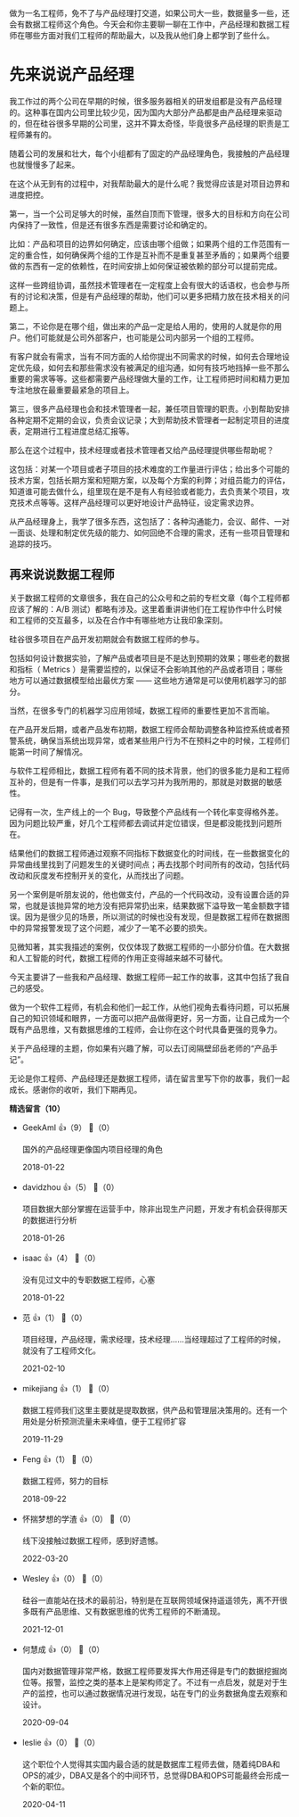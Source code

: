 做为一名工程师，免不了与产品经理打交道，如果公司大一些，数据量多一些，还会有数据工程师这个角色。今天会和你主要聊一聊在工作中，产品经理和数据工程师在哪些方面对我们工程师的帮助最大，以及我从他们身上都学到了些什么。

# 先来说说产品经理

我工作过的两个公司在早期的时候，很多服务器相关的研发组都是没有产品经理的。这种事在国内公司里比较少见，因为国内大部分产品都是由产品经理来驱动的，但在硅谷很多早期的公司里，这并不算太奇怪，毕竟很多产品经理的职责是工程师兼有的。

随着公司的发展和壮大，每个小组都有了固定的产品经理角色，我接触的产品经理也就慢慢多了起来。

在这个从无到有的过程中，对我帮助最大的是什么呢？我觉得应该是对项目边界和进度把控。

第一，当一个公司足够大的时候，虽然自顶而下管理，很多大的目标和方向在公司内保持了一致性，但是还有很多东西是需要讨论和确定的。

比如：产品和项目的边界如何确定，应该由哪个组做；如果两个组的工作范围有一定的重合性，如何确保两个组的工作是互补而不是重复甚至矛盾的；如果两个组要做的东西有一定的依赖性，在时间安排上如何保证被依赖的部分可以提前完成。

这样一些跨组协调，虽然技术管理者在一定程度上会有很大的话语权，也会参与所有的讨论和决策，但是有产品经理的帮助，他们可以更多把精力放在技术相关的问题上。

第二，不论你是在哪个组，做出来的产品一定是给人用的，使用的人就是你的用户。他们可能就是公司外部客户，也可能是公司内部另一个组的工程师。

有客户就会有需求，当有不同方面的人给你提出不同需求的时候，如何去合理地设定优先级，如何去和那些需求没有被满足的组沟通，如何有技巧地挡掉一些不那么重要的需求等等。这些都需要产品经理做大量的工作，让工程师把时间和精力更加专注地放在最重要最紧急的项目上。

第三，很多产品经理也会和技术管理者一起，兼任项目管理的职责。小到帮助安排各种定期不定期的会议，负责会议记录；大到帮助技术管理者一起制定项目的进度表，定期进行工程进度总结汇报等。

那么在这个过程中，技术经理或者技术管理者又给产品经理提供哪些帮助呢？

这包括：对某一个项目或者子项目的技术难度的工作量进行评估；给出多个可能的技术方案，包括长期方案和短期方案，以及每个方案的利弊；对组员能力的评估，知道谁可能去做什么，组里现在是不是有人有经验或者能力，去负责某个项目，攻克技术点等等。这样产品经理可以更好地设计产品特征，设定需求边界。

从产品经理身上，我学了很多东西，这包括了：各种沟通能力，会议、邮件、一对一面谈、处理和制定优先级的能力、如何回绝不合理的需求，还有一些项目管理和追踪的技巧。

## 再来说说数据工程师

关于数据工程师的文章很多，我在自己的公众号和之前的专栏文章（每个工程师都应该了解的：A/B 测试）都略有涉及。这里着重讲讲他们在工程协作中什么时候和工程师的交互最多，以及在合作中有哪些地方让我印象深刻。

硅谷很多项目在产品开发初期就会有数据工程师的参与。

包括如何设计数据实验，了解产品或者项目是不是达到预期的效果；哪些老的数据和指标（ Metrics ）是需要监控的，以保证不会影响其他的产品或者项目；哪些地方可以通过数据模型给出最优方案 —— 这些地方通常是可以使用机器学习的部分。

当然，在很多专门的机器学习应用领域，数据工程师的重要性更加不言而喻。

在产品开发后期，或者产品发布初期，数据工程师会帮助调整各种监控系统或者预警系统，确保当系统出现异常，或者某些用户行为不在预料之中的时候，工程师们能第一时间了解情况。

与软件工程师相比，数据工程师有着不同的技术背景，他们的很多能力是和工程师互补的，但是有一件事，是我们可以去学习并为我所用的，那就是对数据的敏感性。

记得有一次，生产线上的一个 Bug，导致整个产品线有一个转化率变得格外差。因为问题比较严重，好几个工程师都去调试并定位错误，但是都没能找到问题所在。

结果他们的数据工程师通过观察不同指标下数据变化的时间线，在一些数据变化的异常曲线里找到了问题发生的关键时间点；再去找那个时间所有的改动，包括代码改动和灰度发布控制开关的变化，从而找出了问题。

另一个案例是听朋友说的，他也做支付，产品的一个代码改动，没有设置合适的异常，也就是该抛异常的地方没有把异常扔出来，结果数据下溢导致一笔金额数字错误。因为是很少见的场景，所以测试的时候也没有发现，但是数据工程师在数据图中的异常报警发现了这个问题，减少了一笔不必要的损失。

见微知著，其实我描述的案例，仅仅体现了数据工程师的一小部分价值。在大数据和人工智能的时代，数据工程师的作用正变得越来越不可替代。

今天主要讲了一些我和产品经理、数据工程师一起工作的故事，这其中包括了我自己的感受。

做为一个软件工程师，有机会和他们一起工作，从他们视角去看待问题，可以拓展自己的知识领域和眼界，一方面可以把产品做得更好，另一方面，让自己成为一个既有产品思维，又有数据思维的工程师，会让你在这个时代具备更强的竞争力。

关于产品经理的主题，你如果有兴趣了解，可以去订阅隔壁邱岳老师的“产品手记”。

无论是你工程师、产品经理还是数据工程师，请在留言里写下你的故事，我们一起成长。感谢你的收听，我们下期再见。
<div><strong>精选留言（10）</strong></div><ul>
<li><span>GeekAmI</span> 👍（9） 💬（0）<p>国外的产品经理更像国内项目经理的角色</p>2018-01-22</li><br/><li><span>davidzhou</span> 👍（5） 💬（0）<p>项目数据大部分掌握在运营手中，除非出现生产问题，开发才有机会获得那天的数据进行分析</p>2018-01-26</li><br/><li><span>isaac</span> 👍（4） 💬（0）<p>没有见过文中的专职数据工程师，心塞</p>2018-01-22</li><br/><li><span>范</span> 👍（1） 💬（0）<p>项目经理，产品经理，需求经理，技术经理……当经理超过了工程师的时候，就没有了工程师文化。</p>2021-02-10</li><br/><li><span>mikejiang</span> 👍（1） 💬（0）<p>数据工程师我们这里主要就是提取数据，供产品和管理层决策用的。还有一个用处是分析预测流量未来峰值，便于工程师扩容</p>2019-11-29</li><br/><li><span>Feng</span> 👍（1） 💬（0）<p>数据工程师，努力的目标</p>2018-09-22</li><br/><li><span>怀揣梦想的学渣</span> 👍（0） 💬（0）<p>线下没接触过数据工程师，感到好遗憾。</p>2022-03-20</li><br/><li><span>Wesley</span> 👍（0） 💬（0）<p>硅谷一直能站在技术的最前沿，特别是在互联网领域保持遥遥领先，离不开很多既有产品思维、又有数据思维的优秀工程师的不断涌现。</p>2021-12-01</li><br/><li><span>何慧成</span> 👍（0） 💬（0）<p>国内对数据管理非常严格，数据工程师要发挥大作用还得是专门的数据挖掘岗位等。报警，监控之类的基本上是架构师定了。不过有一点启发，就是对于生产的监控，也可以通过数据情况进行发现，站在专门的业务数据角度去观察和设计。</p>2020-09-04</li><br/><li><span>leslie</span> 👍（0） 💬（0）<p>这个职位个人觉得其实国内最合适的就是数据库工程师去做，随着纯DBA和OPS的减少，DBA又是各个的中间环节，总觉得DBA和OPS可能最终会形成一个新的职位。</p>2020-04-11</li><br/>
</ul>